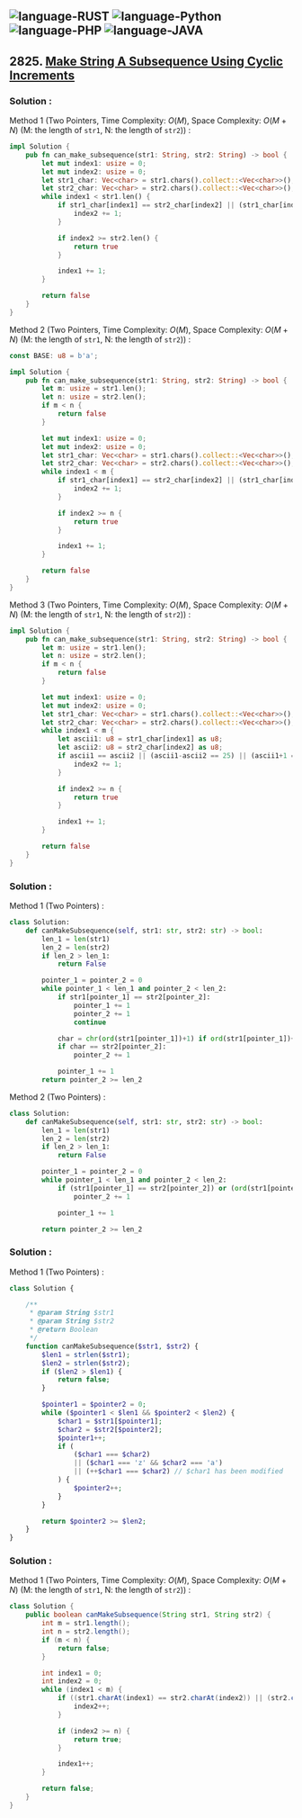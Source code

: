 ![language-RUST](https://img.shields.io/badge/RUST-8d4004?style=for-the-badge&logo=RUST)
![language-Python](https://img.shields.io/badge/Python-ffd43b?style=for-the-badge&logo=PYTHON)
![language-PHP](https://img.shields.io/badge/PHP-acb1f9?style=for-the-badge&logo=PHP)
![language-JAVA](https://img.shields.io/badge/Java-ED8B00?style=for-the-badge&logo=openjdk)
---

## 2825. [Make String A Subsequence Using Cyclic Increments](https://leetcode.com/problems/make-string-a-subsequence-using-cyclic-increments)

### Solution :

Method 1 (Two Pointers, Time Complexity: $O(M)$, Space Complexity: $O(M+N)$ (M: the length of `str1`, N: the length of `str2`)) :
```rust
impl Solution {
    pub fn can_make_subsequence(str1: String, str2: String) -> bool {
        let mut index1: usize = 0;
        let mut index2: usize = 0;
        let str1_char: Vec<char> = str1.chars().collect::<Vec<char>>();
        let str2_char: Vec<char> = str2.chars().collect::<Vec<char>>();
        while index1 < str1.len() {
            if str1_char[index1] == str2_char[index2] || (str1_char[index1] == 'z' && str2_char[index2] == 'a') || (str1_char[index1] as u8 - b'a' + 1 == str2_char[index2] as u8 - b'a') {
                index2 += 1;
            }

            if index2 >= str2.len() {
                return true
            }

            index1 += 1;
        }

        return false
    }
}
```

Method 2 (Two Pointers, Time Complexity: $O(M)$, Space Complexity: $O(M+N)$ (M: the length of `str1`, N: the length of `str2`)) :
```rust
const BASE: u8 = b'a';

impl Solution {
    pub fn can_make_subsequence(str1: String, str2: String) -> bool {
        let m: usize = str1.len();
        let n: usize = str2.len();
        if m < n {
            return false
        }

        let mut index1: usize = 0;
        let mut index2: usize = 0;
        let str1_char: Vec<char> = str1.chars().collect::<Vec<char>>();
        let str2_char: Vec<char> = str2.chars().collect::<Vec<char>>();
        while index1 < m {
            if str1_char[index1] == str2_char[index2] || (str1_char[index1] == 'z' && str2_char[index2] == 'a') || (str1_char[index1] as u8-BASE+1 == str2_char[index2] as u8-BASE) {
                index2 += 1;
            }

            if index2 >= n {
                return true
            }

            index1 += 1;
        }

        return false
    }
}
```

Method 3 (Two Pointers, Time Complexity: $O(M)$, Space Complexity: $O(M+N)$ (M: the length of `str1`, N: the length of `str2`)) :
```rust
impl Solution {
    pub fn can_make_subsequence(str1: String, str2: String) -> bool {
        let m: usize = str1.len();
        let n: usize = str2.len();
        if m < n {
            return false
        }

        let mut index1: usize = 0;
        let mut index2: usize = 0;
        let str1_char: Vec<char> = str1.chars().collect::<Vec<char>>();
        let str2_char: Vec<char> = str2.chars().collect::<Vec<char>>();
        while index1 < m {
            let ascii1: u8 = str1_char[index1] as u8;
            let ascii2: u8 = str2_char[index2] as u8;
            if ascii1 == ascii2 || (ascii1-ascii2 == 25) || (ascii1+1 == ascii2) {
                index2 += 1;
            }

            if index2 >= n {
                return true
            }

            index1 += 1;
        }

        return false
    }
}
```

### Solution :

Method 1 (Two Pointers) :
```python
class Solution:
    def canMakeSubsequence(self, str1: str, str2: str) -> bool:
        len_1 = len(str1)
        len_2 = len(str2)
        if len_2 > len_1:
            return False

        pointer_1 = pointer_2 = 0
        while pointer_1 < len_1 and pointer_2 < len_2:
            if str1[pointer_1] == str2[pointer_2]:
                pointer_1 += 1
                pointer_2 += 1
                continue

            char = chr(ord(str1[pointer_1])+1) if ord(str1[pointer_1])+1 <= ord('z') else 'a'
            if char == str2[pointer_2]:
                pointer_2 += 1

            pointer_1 += 1
        return pointer_2 >= len_2
```

Method 2 (Two Pointers) :
```python
class Solution:
    def canMakeSubsequence(self, str1: str, str2: str) -> bool:
        len_1 = len(str1)
        len_2 = len(str2)
        if len_2 > len_1:
            return False

        pointer_1 = pointer_2 = 0
        while pointer_1 < len_1 and pointer_2 < len_2:
            if (str1[pointer_1] == str2[pointer_2]) or (ord(str1[pointer_1])-ord(str2[pointer_2]) == -1) or (str1[pointer_1] == 'z' and str2[pointer_2] == 'a'):
                pointer_2 += 1

            pointer_1 += 1

        return pointer_2 >= len_2
```

### Solution :

Method 1 (Two Pointers) :
```php
class Solution {

    /**
     * @param String $str1
     * @param String $str2
     * @return Boolean
     */
    function canMakeSubsequence($str1, $str2) {
        $len1 = strlen($str1);
        $len2 = strlen($str2);
        if ($len2 > $len1) {
            return false;
        }

        $pointer1 = $pointer2 = 0;
        while ($pointer1 < $len1 && $pointer2 < $len2) {
            $char1 = $str1[$pointer1];
            $char2 = $str2[$pointer2];
            $pointer1++;
            if (
                ($char1 === $char2)
                || ($char1 === 'z' && $char2 === 'a')
                || (++$char1 === $char2) // $char1 has been modified
            ) {
                $pointer2++;
            }
        }

        return $pointer2 >= $len2;
    }
}
```

### Solution :

Method 1 (Two Pointers, Time Complexity: $O(M)$, Space Complexity: $O(M+N)$ (M: the length of `str1`, N: the length of `str2`)) :
```java
class Solution {
    public boolean canMakeSubsequence(String str1, String str2) {
        int m = str1.length();
        int n = str2.length();
        if (m < n) {
            return false;
        }

        int index1 = 0;
        int index2 = 0;
        while (index1 < m) {
            if ((str1.charAt(index1) == str2.charAt(index2)) || (str2.charAt(index2)-str1.charAt(index1)==1) || (str1.charAt(index1)-str2.charAt(index2)==25)) {
                index2++;
            }

            if (index2 >= n) {
                return true;
            }

            index1++;
        }

        return false;
    }
}
```
